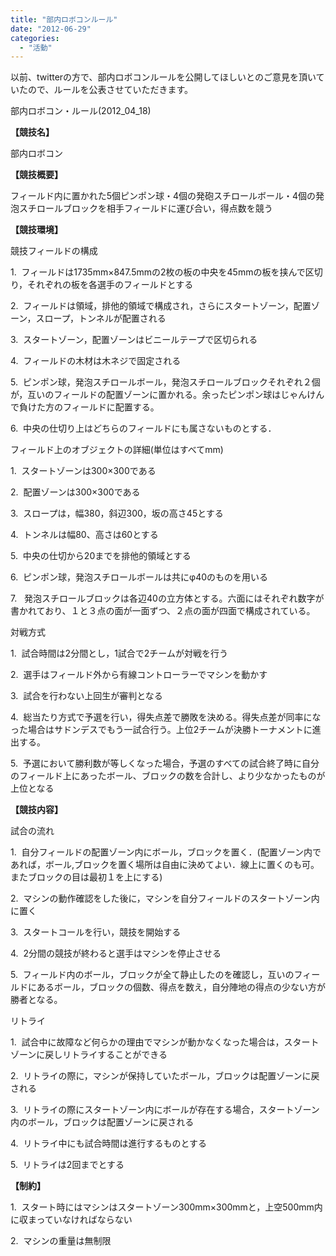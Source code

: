 ```yaml
---
title: "部内ロボコンルール"
date: "2012-06-29"
categories: 
  - "活動"
---
```


以前、twitterの方で、部内ロボコンルールを公開してほしいとのご意見を頂いていたので、ルールを公表させていただきます。

部内ロボコン・ルール(2012\_04\_18)

**【競技名】**

部内ロボコン

**【競技概要】**

フィールド内に置かれた5個ピンポン球・4個の発砲スチロールボール・4個の発泡スチロールブロックを相手フィールドに運び合い，得点数を競う

**【競技環境】**

競技フィールドの構成

1.  フィールドは1735mm×847.5mmの2枚の板の中央を45mmの板を挟んで区切り，それぞれの板を各選手のフィールドとする

2.  フィールドは領域，排他的領域で構成され，さらにスタートゾーン，配置ゾーン，スロープ，トンネルが配置される

3.  スタートゾーン，配置ゾーンはビニールテープで区切られる

4.  フィールドの木材は木ネジで固定される

5.  ピンポン球，発泡スチロールボール，発泡スチロールブロックそれぞれ２個が，互いのフィールドの配置ゾーンに置かれる。余ったピンポン球はじゃんけんで負けた方のフィールドに配置する。

6.  中央の仕切り上はどちらのフィールドにも属さないものとする．

フィールド上のオブジェクトの詳細(単位はすべてmm)

1.  スタートゾーンは300×300である

2.  配置ゾーンは300×300である

3.  スロープは，幅380，斜辺300，坂の高さ45とする

4.  トンネルは幅80、高さは60とする

5.  中央の仕切から20までを排他的領域とする

6.  ピンポン球，発泡スチロールボールは共にφ40のものを用いる

7.   発泡スチロールブロックは各辺40の立方体とする。六面にはそれぞれ数字が書かれており、１と３点の面が一面ずつ、２点の面が四面で構成されている。

対戦方式

1.  試合時間は2分間とし，1試合で2チームが対戦を行う

2.  選手はフィールド外から有線コントローラーでマシンを動かす

3.  試合を行わない上回生が審判となる

4.  総当たり方式で予選を行い，得失点差で勝敗を決める。得失点差が同率になった場合はサドンデスでもう一試合行う。上位2チームが決勝トーナメントに進出する。

5.  予選において勝利数が等しくなった場合，予選のすべての試合終了時に自分のフィールド上にあったボール、ブロックの数を合計し、より少なかったものが上位となる

**【競技内容】**

試合の流れ

1.  自分フィールドの配置ゾーン内にボール，ブロックを置く．(配置ゾーン内であれば，ボール,ブロックを置く場所は自由に決めてよい．線上に置くのも可。またブロックの目は最初１を上にする)

2.  マシンの動作確認をした後に，マシンを自分フィールドのスタートゾーン内に置く

3.  スタートコールを行い，競技を開始する

4.  2分間の競技が終わると選手はマシンを停止させる

5.  フィールド内のボール，ブロックが全て静止したのを確認し，互いのフィールドにあるボール，ブロックの個数、得点を数え，自分陣地の得点の少ない方が勝者となる。

リトライ

1.  試合中に故障など何らかの理由でマシンが動かなくなった場合は，スタートゾーンに戻しリトライすることができる

2.  リトライの際に，マシンが保持していたボール，ブロックは配置ゾーンに戻される

3.  リトライの際にスタートゾーン内にボールが存在する場合，スタートゾーン内のボール，ブロックは配置ゾーンに戻される

4.  リトライ中にも試合時間は進行するものとする

5.  リトライは2回までとする

**【制約】**

1.  スタート時にはマシンはスタートゾーン300mm×300mmと，上空500mm内に収まっていなければならない

2.  マシンの重量は無制限
